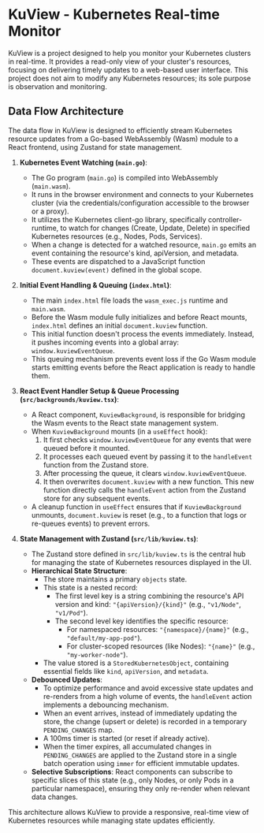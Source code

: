 # KuView - Kubernetes Real-time Monitor

KuView is a project designed to help you monitor your Kubernetes clusters in real-time. It provides a read-only view of your cluster's resources, focusing on delivering timely updates to a web-based user interface. This project does not aim to modify any Kubernetes resources; its sole purpose is observation and monitoring.

## Data Flow Architecture

The data flow in KuView is designed to efficiently stream Kubernetes resource updates from a Go-based WebAssembly (Wasm) module to a React frontend, using Zustand for state management.

1.  **Kubernetes Event Watching (`main.go`)**:

    - The Go program (`main.go`) is compiled into WebAssembly (`main.wasm`).
    - It runs in the browser environment and connects to your Kubernetes cluster (via the credentials/configuration accessible to the browser or a proxy).
    - It utilizes the Kubernetes client-go library, specifically controller-runtime, to watch for changes (Create, Update, Delete) in specified Kubernetes resources (e.g., Nodes, Pods, Services).
    - When a change is detected for a watched resource, `main.go` emits an event containing the resource's kind, apiVersion, and metadata.
    - These events are dispatched to a JavaScript function `document.kuview(event)` defined in the global scope.

2.  **Initial Event Handling & Queuing (`index.html`)**:

    - The main `index.html` file loads the `wasm_exec.js` runtime and `main.wasm`.
    - Before the Wasm module fully initializes and before React mounts, `index.html` defines an initial `document.kuview` function.
    - This initial function doesn't process the events immediately. Instead, it pushes incoming events into a global array: `window.kuviewEventQueue`.
    - This queuing mechanism prevents event loss if the Go Wasm module starts emitting events before the React application is ready to handle them.

3.  **React Event Handler Setup & Queue Processing (`src/backgrounds/kuview.tsx`)**:

    - A React component, `KuviewBackground`, is responsible for bridging the Wasm events to the React state management system.
    - When `KuviewBackground` mounts (in a `useEffect` hook):
      1.  It first checks `window.kuviewEventQueue` for any events that were queued before it mounted.
      2.  It processes each queued event by passing it to the `handleEvent` function from the Zustand store.
      3.  After processing the queue, it clears `window.kuviewEventQueue`.
      4.  It then overwrites `document.kuview` with a new function. This new function directly calls the `handleEvent` action from the Zustand store for any subsequent events.
    - A cleanup function in `useEffect` ensures that if `KuviewBackground` unmounts, `document.kuview` is reset (e.g., to a function that logs or re-queues events) to prevent errors.

4.  **State Management with Zustand (`src/lib/kuview.ts`)**:
    - The Zustand store defined in `src/lib/kuview.ts` is the central hub for managing the state of Kubernetes resources displayed in the UI.
    - **Hierarchical State Structure**:
      - The store maintains a primary `objects` state.
      - This state is a nested record:
        - The first level key is a string combining the resource's API version and kind: `"{apiVersion}/{kind}"` (e.g., `"v1/Node"`, `"v1/Pod"`).
        - The second level key identifies the specific resource:
          - For namespaced resources: `"{namespace}/{name}"` (e.g., `"default/my-app-pod"`).
          - For cluster-scoped resources (like Nodes): `"{name}"` (e.g., `"my-worker-node"`).
      - The value stored is a `StoredKubernetesObject`, containing essential fields like `kind`, `apiVersion`, and `metadata`.
    - **Debounced Updates**:
      - To optimize performance and avoid excessive state updates and re-renders from a high volume of events, the `handleEvent` action implements a debouncing mechanism.
      - When an event arrives, instead of immediately updating the store, the change (upsert or delete) is recorded in a temporary `PENDING_CHANGES` map.
      - A 100ms timer is started (or reset if already active).
      - When the timer expires, all accumulated changes in `PENDING_CHANGES` are applied to the Zustand store in a single batch operation using `immer` for efficient immutable updates.
    - **Selective Subscriptions**: React components can subscribe to specific slices of this state (e.g., only Nodes, or only Pods in a particular namespace), ensuring they only re-render when relevant data changes.

This architecture allows KuView to provide a responsive, real-time view of Kubernetes resources while managing state updates efficiently.
